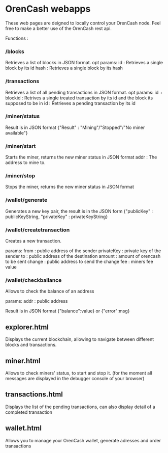 # OrenCash webapps

These web pages are deigned to locally control your OrenCash node. Feel free to make a better use of the OrenCash rest api.

Functions :

### /blocks

Retrieves a list of blocks in JSON format.
opt params:
id : Retrieves a single block by its id
hash : Retrieves a single block by its hash

### /transactions

Retrieves a list of all pending transactions in JSON format.
opt params:
id + blockid : Retrives a single treated transaction by its id and the block its supposed to be in
id : Retrieves a pending transaction by its id

### /miner/status

Result is in JSON format {"Result" : "Mining"/"Stopped"/"No miner available"}

### /miner/start

Starts the miner, returns the new miner status in JSON format
addr : The address to mine to.

### /miner/stop

Stops the miner, returns the new miner status in JSON format

### /wallet/generate

Generates a new key pair, the result is in the JSON form {"publicKey" : publicKeyString, "privateKey" : privateKeyString}

### /wallet/createtransaction

Creates a new transaction.

params:
from : public address of the sender
privateKey : private key of the sender
to : public address of the destination
amount : amount of orencash to be sent
change : public address to send the change
fee : miners fee value

### /wallet/checkballance

Allows to check the balance of an address

params:
addr : public address

Result is in JSON format {"balance":value} or {"error":msg}

## explorer.html

Displays the current blockchain, allowing to navigate between different blocks and transactions.

## miner.html

Allows to check miners' status, to start and stop it. (for the moment all messages are displayed in the debugger console of your browser)

## transactions.html

Displays the list of the pending transactions, can also display detail of a completed transaction

## wallet.html

Allows you to manage your OrenCash wallet, generate adresses and order transactions
